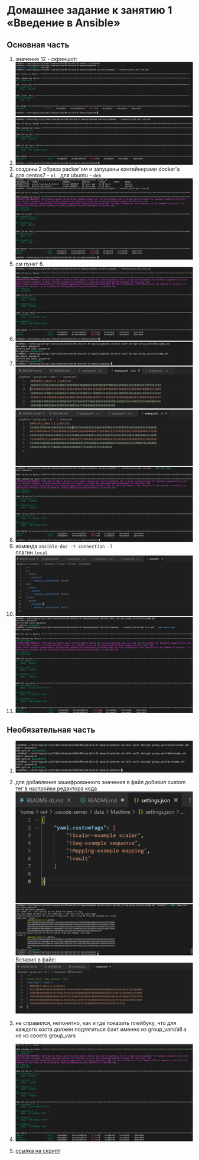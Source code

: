 # Домашнее задание к занятию 1 «Введение в Ansible»

## Основная часть

1.  значение 12 - скриншот:
    ![скриншот](https://github.com/vasi4-dev/devops-netology/blob/master/snips/ansible-1.1.PNG?raw=true)
2.  ![скриншот](https://github.com/vasi4-dev/devops-netology/blob/master/snips/ansible-2.1.PNG?raw=true)
3.  созданы 2 образа packer'ом и запущены контейнерами docker'а
4.  для centos7 - `el` . для ubuntu - `deb` ![скриншот](https://github.com/vasi4-dev/devops-netology/blob/master/snips/ansible-3-4.PNG?raw=true)
5.  см пункт 6.
6.  ![скриншот](https://github.com/vasi4-dev/devops-netology/blob/master/snips/ansible-6.PNG?raw=true)
7.  ![скриншот](https://github.com/vasi4-dev/devops-netology/blob/master/snips/ansible-7.1.PNG?raw=true)
    ![скриншот](https://github.com/vasi4-dev/devops-netology/blob/master/snips/ansible-7.2.PNG?raw=true)
    ![скриншот](https://github.com/vasi4-dev/devops-netology/blob/master/snips/ansible-7.3.PNG?raw=true)
8.  ![скриншот](https://github.com/vasi4-dev/devops-netology/blob/master/snips/ansible-8.PNG?raw=true)
9.  команда
    `ansible-doc -t connection -l`  
    плагин `local`
10. ![скриншот](https://github.com/vasi4-dev/devops-netology/blob/master/snips/ansible-10.PNG?raw=true)
11. ![скриншот](https://github.com/vasi4-dev/devops-netology/blob/master/snips/ansible-11.PNG?raw=true)

## Необязательная часть

1.  ![скриншот консоли](https://github.com/vasi4-dev/devops-netology/blob/master/snips/ansible-13.PNG?raw=true)
2.  для добавления зашифрованного значения в файл добавил custom тег в настройки редактора кода
    ![скриншот vscode](https://github.com/vasi4-dev/devops-netology/blob/master/snips/ansible-14.PNG?raw=true)
    ![скриншот консоли](https://github.com/vasi4-dev/devops-netology/blob/master/snips/ansible-14-2.PNG?raw=true)
    Вставил в файл:
    ![скриншот файла](https://github.com/vasi4-dev/devops-netology/blob/master/snips/ansible-14-3.PNG?raw=true)
3.  не справился, непонятно, как и где показать плейбуку, что для каждого хоста должен подтягиться факт именно из group_vars/all а не из своего group_vars

4.  ![скриншот vscode](https://github.com/vasi4-dev/devops-netology/blob/master/snips/ansible-16.PNG?raw=true)
5.  [ссылка на скрипт](https://github.com/vasi4-dev/devops-netology/blob/master/auto_script.sh)
